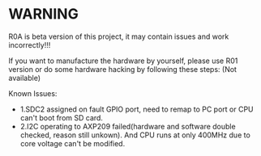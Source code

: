 WARNING
============
R0A is beta version of this project, it may contain issues and work incorrectly!!!

If you want to manufacture the hardware by yourself, please use R01 version or do some hardware hacking by following these steps:
(Not available)

Known Issues:

- 1.SDC2 assigned on fault GPIO port, need to remap to PC port or CPU can't boot from SD card.
- 2.I2C operating to AXP209 failed(hardware and software double checked, reason still unkown). And CPU runs at only 400MHz due to core voltage can't be modified. 
